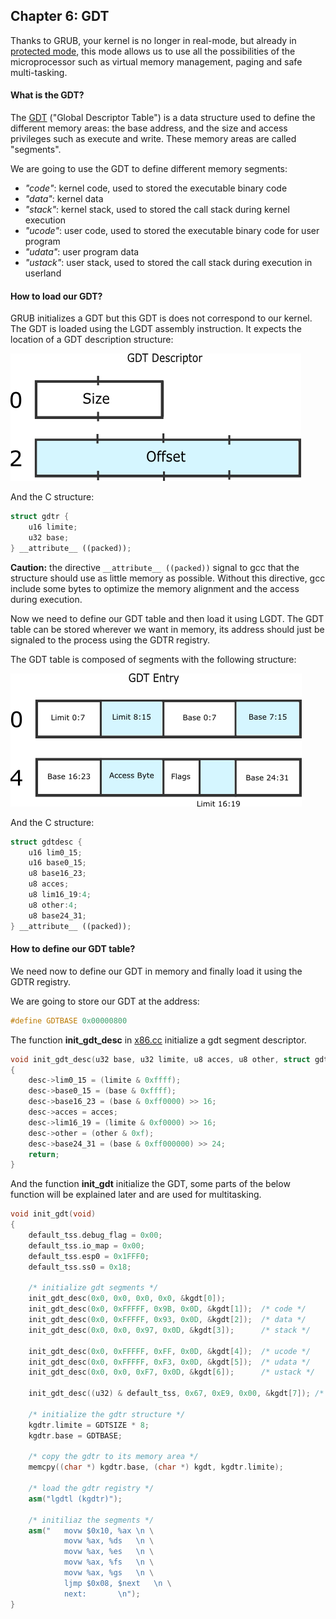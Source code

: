 ## Chapter 6: GDT

Thanks to GRUB, your kernel is no longer in real-mode, but already in [protected mode](http://en.wikipedia.org/wiki/Protected_mode), this mode allows us to use all the possibilities of the microprocessor such as virtual memory management, paging and safe multi-tasking.

#### What is the GDT?

The [GDT](http://en.wikipedia.org/wiki/Global_Descriptor_Table) ("Global Descriptor Table") is a data structure used to define the different memory areas: the base address, and the size and access privileges such as execute and write. These memory areas are called "segments".

We are going to use the GDT to define different memory segments:

* *"code"*: kernel code, used to stored the executable binary code
* *"data"*: kernel data
* *"stack"*: kernel stack, used to stored the call stack during kernel execution
* *"ucode"*: user code, used to stored the executable binary code for user program
* *"udata"*: user program data
* *"ustack"*: user stack, used to stored the call stack during execution in userland

#### How to load our GDT?

GRUB initializes a GDT but this GDT is does not correspond to our kernel.
The GDT is loaded using the LGDT assembly instruction. It expects the location of a GDT description structure:

![GDTR](./gdtr.png)

And the C structure:

```cpp
struct gdtr {
	u16 limite;
	u32 base;
} __attribute__ ((packed));
```

**Caution:** the directive ```__attribute__ ((packed))``` signal to gcc that the structure should use as little memory as possible. Without this directive, gcc include some bytes to optimize the memory alignment and the access during execution.

Now we need to define our GDT table and then load it using LGDT. The GDT table can be stored wherever we want in memory, its address should just be signaled to the process using the GDTR registry.

The GDT table is composed of segments with the following structure:

![GDTR](./gdtentry.png)

And the C structure:

```cpp
struct gdtdesc {
	u16 lim0_15;
	u16 base0_15;
	u8 base16_23;
	u8 acces;
	u8 lim16_19:4;
	u8 other:4;
	u8 base24_31;
} __attribute__ ((packed));
```

#### How to define our GDT table?

We need now to define our GDT in memory and finally load it using the GDTR registry.

We are going to store our GDT at the address:

```cpp
#define GDTBASE	0x00000800
```

The function **init_gdt_desc** in [x86.cc](https://github.com/SamyPesse/How-to-Make-a-Computer-Operating-System/blob/master/src/kernel/arch/x86/x86.cc) initialize a gdt segment descriptor.

```cpp
void init_gdt_desc(u32 base, u32 limite, u8 acces, u8 other, struct gdtdesc *desc)
{
	desc->lim0_15 = (limite & 0xffff);
	desc->base0_15 = (base & 0xffff);
	desc->base16_23 = (base & 0xff0000) >> 16;
	desc->acces = acces;
	desc->lim16_19 = (limite & 0xf0000) >> 16;
	desc->other = (other & 0xf);
	desc->base24_31 = (base & 0xff000000) >> 24;
	return;
}
```

And the function **init_gdt** initialize the GDT, some parts of the below function will be explained later and are used for multitasking.

```cpp
void init_gdt(void)
{
	default_tss.debug_flag = 0x00;
	default_tss.io_map = 0x00;
	default_tss.esp0 = 0x1FFF0;
	default_tss.ss0 = 0x18;

	/* initialize gdt segments */
	init_gdt_desc(0x0, 0x0, 0x0, 0x0, &kgdt[0]);
	init_gdt_desc(0x0, 0xFFFFF, 0x9B, 0x0D, &kgdt[1]);	/* code */
	init_gdt_desc(0x0, 0xFFFFF, 0x93, 0x0D, &kgdt[2]);	/* data */
	init_gdt_desc(0x0, 0x0, 0x97, 0x0D, &kgdt[3]);		/* stack */

	init_gdt_desc(0x0, 0xFFFFF, 0xFF, 0x0D, &kgdt[4]);	/* ucode */
	init_gdt_desc(0x0, 0xFFFFF, 0xF3, 0x0D, &kgdt[5]);	/* udata */
	init_gdt_desc(0x0, 0x0, 0xF7, 0x0D, &kgdt[6]);		/* ustack */

	init_gdt_desc((u32) & default_tss, 0x67, 0xE9, 0x00, &kgdt[7]);	/* descripteur de tss */

	/* initialize the gdtr structure */
	kgdtr.limite = GDTSIZE * 8;
	kgdtr.base = GDTBASE;

	/* copy the gdtr to its memory area */
	memcpy((char *) kgdtr.base, (char *) kgdt, kgdtr.limite);

	/* load the gdtr registry */
	asm("lgdtl (kgdtr)");

	/* initiliaz the segments */
	asm("   movw $0x10, %ax	\n \
            movw %ax, %ds	\n \
            movw %ax, %es	\n \
            movw %ax, %fs	\n \
            movw %ax, %gs	\n \
            ljmp $0x08, $next	\n \
            next:		\n");
}
```
